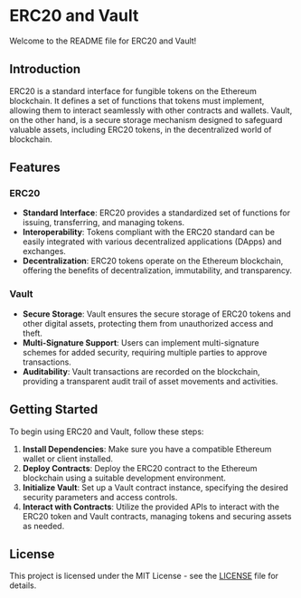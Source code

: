 # ERC20 and Vault

Welcome to the README file for ERC20 and Vault!

## Introduction

ERC20 is a standard interface for fungible tokens on the Ethereum blockchain. It defines a set of functions that tokens must implement, allowing them to interact seamlessly with other contracts and wallets. Vault, on the other hand, is a secure storage mechanism designed to safeguard valuable assets, including ERC20 tokens, in the decentralized world of blockchain.

## Features

### ERC20

- **Standard Interface**: ERC20 provides a standardized set of functions for issuing, transferring, and managing tokens.
- **Interoperability**: Tokens compliant with the ERC20 standard can be easily integrated with various decentralized applications (DApps) and exchanges.
- **Decentralization**: ERC20 tokens operate on the Ethereum blockchain, offering the benefits of decentralization, immutability, and transparency.

### Vault

- **Secure Storage**: Vault ensures the secure storage of ERC20 tokens and other digital assets, protecting them from unauthorized access and theft.
- **Multi-Signature Support**: Users can implement multi-signature schemes for added security, requiring multiple parties to approve transactions.
- **Auditability**: Vault transactions are recorded on the blockchain, providing a transparent audit trail of asset movements and activities.

## Getting Started

To begin using ERC20 and Vault, follow these steps:

1. **Install Dependencies**: Make sure you have a compatible Ethereum wallet or client installed.
2. **Deploy Contracts**: Deploy the ERC20 contract to the Ethereum blockchain using a suitable development environment.
3. **Initialize Vault**: Set up a Vault contract instance, specifying the desired security parameters and access controls.
4. **Interact with Contracts**: Utilize the provided APIs to interact with the ERC20 token and Vault contracts, managing tokens and securing assets as needed.

## License

This project is licensed under the MIT License - see the [LICENSE](LICENSE) file for details.


